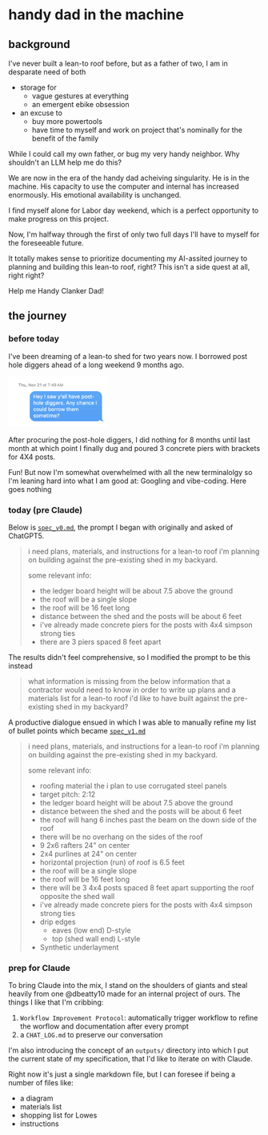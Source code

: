# handy dad in the machine

## background

I've never built a lean-to roof before, but as a father of two, I am in desparate need of both
- storage for
  - vague gestures at everything 
  - an emergent ebike obsession
- an excuse to
  - buy more powertools
  - have time to myself and work on project that's nominally for the benefit of the family

While I could call my own father, or bug my very handy neighbor. Why shouldn't an LLM help me do this?

We are now in the era of the handy dad acheiving singularity. He is in the machine. His capacity to use the computer and internal has increased enormously. His emotional availability is unchanged.

I find myself alone for Labor day weekend, which is a perfect opportunity to make progress on this project.

Now, I'm halfway through the first of only two full days I'll have to myself for the foreseeable future.

It totally makes sense to prioritize documenting my AI-assited journey to planning and building this lean-to roof, right? This isn't a side quest at all, right right?

Help me Handy Clanker Dad!

## the journey

### before today

I've been dreaming of a lean-to shed for two years now. I borrowed post hole diggers ahead of a long weekend 9 months ago.

<img width="200" alt="evidence" src="images/request.png" />

After procuring the post-hole diggers, I did nothing for 8 months until last month at which point I finally dug and poured 3 concrete piers with brackets for 4X4 posts.

Fun! But now I'm somewhat overwhelmed with all the new terminalolgy so I'm leaning hard into what I am good at: Googling and vibe-coding. Here goes nothing

### today (pre Claude)

Below is [`spec_v0.md`](inputs/spec_v0.md), the prompt I began with originally and asked of ChatGPT5. 



> i need plans, materials, and instructions for a lean-to roof i'm planning on building against the pre-existing shed in my backyard.
> 
> some relevant info:
> - the ledger board height will be about 7.5 above the ground
> - the roof will be a single slope
> - the roof will be 16 feet long
> - distance between the shed and the posts will be about 6 feet
> - i've already made concrete piers for the posts with 4x4 simpson strong ties
> - there are 3 piers spaced 8 feet apart

The results didn't feel comprehensive, so I modified the prompt to be this instead

> what information is missing from the below information that a contractor would need to know in order to write up plans and a materials list for a lean-to roof i'd like to have built against the pre-existing shed in my backyard?

A productive dialogue ensued in which I was able to manually refine my list of bullet points which became [`spec_v1.md`](inputs/spec_v1.md)


> i need plans, materials, and instructions for a lean-to roof i'm planning on building against the pre-existing shed in my backyard.
> 
> some relevant info:
> - roofing material the i plan to use corrugated steel panels
> - target pitch: 2:12
> - the ledger board height will be about 7.5 above the ground
> - distance between the shed and the posts will be about 6 feet
> - the roof will hang 6 inches past the beam on the down side of the roof
> - there will be no overhang on the sides of the roof 
> - 9 2x6 rafters 24" on center
> - 2x4 purlines at 24" on center
> - horizontal projection (run) of roof is 6.5 feet
> - the roof will be a single slope
> - the roof will be 16 feet long
> - there will be 3 4x4 posts spaced 8 feet apart supporting the roof opposite the shed wall
> - i've already made concrete piers for the posts with 4x4 simpson strong ties
> - drip edges
>   - eaves (low end) D-style
>   - top (shed wall end) L-style
> - Synthetic underlayment

### prep for Claude

To bring Claude into the mix, I stand on the shoulders of giants and steal heavily from one @dbeatty10 made for an internal project of ours. The things I like that I'm cribbing:
1. `Workflow Improvement Protocol`: automatically trigger workflow to refine the worflow and documentation after every prompt
2. a `CHAT_LOG.md` to preserve our conversation

I'm also introducing the concept of an `outputs/` directory into which I put the current state of my specification, that I'd like to iterate on with Claude.

Right now it's just a single markdown file, but I can foresee if being a number of files like:
- a diagram
- materials list
- shopping list for Lowes
- instructions

